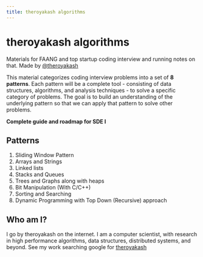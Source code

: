 ```yaml
---
title: theroyakash algorithms
---
```


# theroyakash algorithms

Materials for FAANG and top startup coding interview and running notes on that. Made by [@theroyakash](https://www.theroyakash.com)

This material categorizes coding interview problems into a set of **8 patterns**. Each pattern will be a complete tool - consisting of data structures, algorithms, and analysis techniques - to solve a specific category of problems. The goal is to build an understanding of the underlying pattern so that we can apply that pattern to solve other problems.

**Complete guide and roadmap for SDE I**

## Patterns

1. Sliding Window Pattern 
2. Arrays and Strings
3. Linked lists
4. Stacks and Queues
5. Trees and Graphs along with heaps
6. Bit Manipulation (With C/C++)
7. Sorting and Searching
8. Dynamic Programming with Top Down (Recursive) approach

## Who am I?
I go by theroyakash on the internet. I am a computer scientist, with research in high performance algorithms, data structures, distributed systems, and beyond. See my work searching google for [theroyakash](https://g.co/kgs/Yx9DpE)